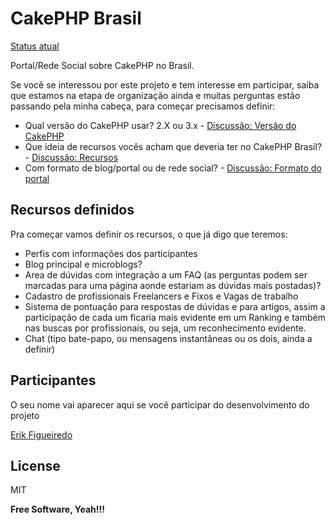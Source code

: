 CakePHP Brasil
=========

[Status atual]

Portal/Rede Social sobre CakePHP no Brasil.

Se você se interessou por este projeto e tem interesse em participar, saiba que estamos na etapa de organização ainda e muitas perguntas estão passando pela minha cabeça, para começar precisamos definir:

  - Qual versão do CakePHP usar? 2.X ou 3.x - [Discussão: Versão do CakePHP]
  - Que ideia de recursos vocês acham que deveria ter no CakePHP Brasil? - [Discussão: Recursos]
  - Com formato de blog/portal ou de rede social? - [Discussão: Formato do portal]


Recursos definidos
-----

Pra começar vamos definir os recursos, o que já digo que teremos:

  - Perfis com informações dos participantes
  - Blog principal e microblogs?
  - Area de dúvidas com integração a um FAQ (as perguntas podem ser marcadas para uma página aonde estariam as dúvidas mais postadas)?
  - Cadastro de profissionais Freelancers e Fixos e Vagas de trabalho
  - Sistema de pontuação para respostas de dúvidas e para artigos, assim a participação de cada um ficaria mais evidente em um Ranking e também nas buscas por profissionais, ou seja, um reconhecimento evidente.
  - Chat (tipo bate-papo, ou mensagens instantâneas ou os dois, ainda a definir)

Participantes
-----

O seu nome vai aparecer aqui se você participar do desenvolvimento do projeto

[Erik Figueiredo]


License
----

MIT


**Free Software, Yeah!!!**

[Erik Figueiredo]:http://blog.erikfigueiredo.com.br/
[Discussão: Versão do CakePHP]:https://github.com/erikfig/CakePHP-Brasil/issues/2
[Discussão: Recursos]:https://github.com/erikfig/CakePHP-Brasil/issues/1
[Discussão: Formato do portal]:https://github.com/erikfig/CakePHP-Brasil/issues/3
[Status atual]:http://dev.cakephpbrasil.com.br